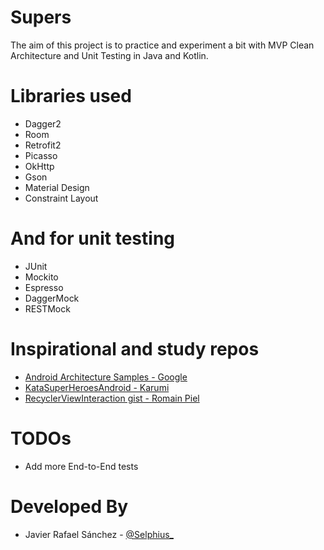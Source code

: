 # Supers

The aim of this project is to practice and experiment a bit with MVP Clean Architecture and Unit Testing in Java and Kotlin.

# Libraries used

* Dagger2
* Room
* Retrofit2
* Picasso
* OkHttp
* Gson
* Material Design
* Constraint Layout

# And for unit testing

* JUnit
* Mockito
* Espresso
* DaggerMock
* RESTMock

# Inspirational and study repos

* [Android Architecture Samples - Google][1]
* [KataSuperHeroesAndroid - Karumi][0]
* [RecyclerViewInteraction gist - Romain Piel][2]

# TODOs

* Add more End-to-End tests

# Developed By

* Javier Rafael Sánchez - [@Selphius_][3]

[0]: https://github.com/Karumi/KataSuperHeroesAndroid
[1]: https://github.com/googlesamples/android-architecture/tree/todo-mvp-clean/
[2]: https://gist.github.com/RomainPiel/ec10302a4687171a5e1a
[3]: https://twitter.com/Selphius_

